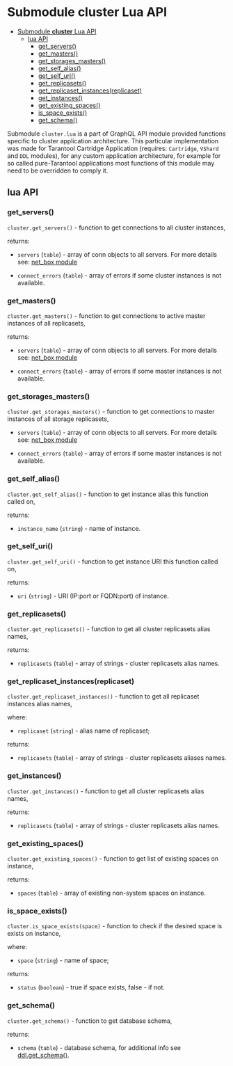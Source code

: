 # Submodule **cluster** Lua API

- [Submodule **cluster** Lua API](#submodule-cluster-lua-api)
  - [lua API](#lua-api)
    - [get_servers()](#get_servers)
    - [get_masters()](#get_masters)
    - [get_storages_masters()](#get_storages_masters)
    - [get_self_alias()](#get_self_alias)
    - [get_self_uri()](#get_self_uri)
    - [get_replicasets()](#get_replicasets)
    - [get_replicaset_instances(replicaset)](#get_replicaset_instancesreplicaset)
    - [get_instances()](#get_instances)
    - [get_existing_spaces()](#get_existing_spaces)
    - [is_space_exists()](#is_space_exists)
    - [get_schema()](#get_schema)

Submodule `cluster.lua` is a part of GraphQL API module provided functions specific to cluster application architecture. This particular implementation was made for Tarantool Cartridge Application (requires: `Cartridge`, `VShard` and `DDL` modules), for any custom application architecture, for example for so called pure-Tarantool applications most functions of this module may need to be overridden to comply it.

## lua API

### get_servers()

`cluster.get_servers()` - function to get connections to all cluster instances,

returns:

- `servers` (`table`) - array of conn objects to all servers. For more details see: [net_box module](https://www.tarantool.io/en/doc/latest/reference/reference_lua/net_box/#net-box-connect)

- `connect_errors` (`table`) - array of errors if some cluster instances is not available.

### get_masters()

`cluster.get_masters()` - function to get connections to active master instances of all replicasets,

returns:

- `servers` (`table`) - array of conn objects to all servers. For more details see: [net_box module](https://www.tarantool.io/en/doc/latest/reference/reference_lua/net_box/#net-box-connect)

- `connect_errors` (`table`) - array of errors if some master instances is not available.

### get_storages_masters()

`cluster.get_storages_masters()` - function to get connections to master instances of all storage replicasets,

- `servers` (`table`) - array of conn objects to all servers. For more details see: [net_box module](https://www.tarantool.io/en/doc/latest/reference/reference_lua/net_box/#net-box-connect)

- `connect_errors` (`table`) - array of errors if some master instances is not available.

### get_self_alias()

`cluster.get_self_alias()` - function to get instance alias this function called on,

returns:

- `instance_name` (`string`) - name of instance.

### get_self_uri()

`cluster.get_self_uri()` - function to get instance URI this function called on,

returns:

- `uri` (`string`) - URI (IP:port or FQDN:port) of instance.

### get_replicasets()

`cluster.get_replicasets()` - function to get all cluster replicasets alias names,

returns:

- `replicasets` (`table`) - array of strings - cluster replicasets alias names.

### get_replicaset_instances(replicaset)

`cluster.get_replicaset_instances()` - function to get all replicaset instances alias names,

where:

- `replicaset` (`string`) - alias name of replicaset;

returns:

- `replicasets` (`table`) - array of strings - cluster replicasets aliases names.

### get_instances()

`cluster.get_instances()` - function to get all cluster replicasets alias names,

returns:

- `replicasets` (`table`) - array of strings - cluster replicasets alias names.

### get_existing_spaces()

`cluster.get_existing_spaces()` - function to get list of existing spaces on instance,

returns:

- `spaces` (`table`) - array of existing non-system spaces on instance.

### is_space_exists()

`cluster.is_space_exists(space)` - function to check if the desired space is exists on instance,

where:

- `space` (`string`) - name of space;

returns:

- `status` (`boolean`) - true if space exists, false - if not.

### get_schema()

`cluster.get_schema()` - function to get database schema,

returns:

- `schema` (`table`) - database schema, for additional info see [ddl.get_schema()](https://github.com/tarantool/ddl#get-spaces-format).
